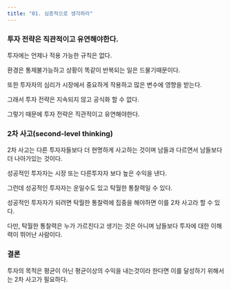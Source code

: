 ```yaml
---
title: "01. 심층적으로 생각하라"
---
```


### 투자 전략은 직관적이고 유연해야한다.

투자에는 언제나 적용 가능한 규칙은 없다.

환경은 통제불가능하고 상황이 똑같이 반복되는 일은 드물기때문이다. 

또한 투자자의 심리가 시장에서 중요하게 작용하고 많은 변수에 영향을 받는다.

그래서 투자 전략은 지속되지 않고 공식화 할 수 없다.

그렇기 때문에 투자 전략은 직관적이고 유연해야한다.


### 2차 사고(second-level thinking)

2차 사고는 다른 투자자들보다 더 현명하게 사고하는 것이며 남들과 다르면서 남들보다 더 나아가있는 것이다.

성공적인 투자자는 시장 또는 다른투자자 보다 높은 수익을 낸다.

그런데 성공적인 투자자는 운일수도 있고 탁월한 통찰력일 수 있다.

성공적인 투자자가 되려면 탁월한 통찰력에 집중을 해야하면 이를 2차 사고라 할 수 있다.

다만, 탁월한 통찰력은 누가 가르친다고 생기는 것은 아니며 남들보다 투자에 대한 이해력이 뛰어난 사람이다.


### 결론

투자의 목적은 평균이 아닌 평균이상의 수익을 내는것이라 한다면 이를 달성하기 위해서는 2차 사고가 필요하다.


